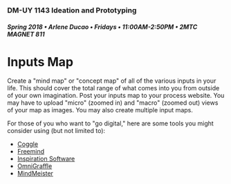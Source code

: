 ### DM-UY 1143 Ideation and Prototyping
##### Spring 2018 • Arlene Ducao • Fridays • 11:00AM-2:50PM • 2MTC MAGNET 811

# Inputs Map

Create a "mind map" or "concept map" of all of the various inputs in your life. This should cover the total range of what comes into you from outside of your own imagination. Post your inputs map to your process website. You may have to upload "micro" (zoomed in) and "macro" (zoomed out) views of your map as images. You may also create multiple input maps. 

For those of you who want to "go digital," here are some tools you might consider using (but not limited to):
* [Coggle](https://coggle.it/)
* [Freemind](http://freemind.sourceforge.net/wiki/index.php/Main_Page)
* [Inspiration Software](http://www.inspiration.com/Inspiration)
* [OmniGraffle](https://www.omnigroup.com/omnigraffle)
* [MindMeister](https://www.mindmeister.com/)

